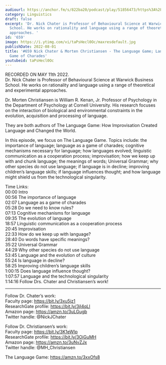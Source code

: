 ```yaml
---
audiourl: https://anchor.fm/s/822ba20/podcast/play/51856473/https%3A%2F%2Fd3ctxlq1ktw2nl.cloudfront.net%2Fstaging%2F2022-4-11%2Fbc482e62-9326-554b-d58c-8f11a624047b.m4a
category: Linguistics
draft: false
excerpt: 'Dr. Nick Chater is Professor of Behavioural Science at Warwick Business
  School. He works on rationality and language using a range of theoretical and experimental
  approaches. '
id: '659'
image: https://i.ytimg.com/vi/taPsHecl0Oc/maxresdefault.jpg
publishDate: 2022-08-01
title: '#659 Nick Chater & Morten Christiansen - The Language Game; Language as a
  Game of Charades'
youtubeid: taPsHecl0Oc
---
```

<div class="timelinks">

RECORDED ON MAY 11th 2022.  
Dr. Nick Chater is Professor of Behavioural Science at Warwick Business School. He works on rationality and language using a range of theoretical and experimental approaches. 

Dr. Morten Christiansen is William R. Kenan, Jr. Professor of Psychology in the Department of Psychology at Cornell University. His research focuses on the interaction of biological and environmental constraints in the evolution, acquisition and processing of language.

They are both authors of The Language Game: How Improvisation Created Language and Changed the World.

In this episode, we focus on The Language Game. Topics include: the importance of language; language as a game of charades; cognitive mechanisms necessary for language; how languages evolved; linguistic communication as a cooperation process; improvisation; how we keep up with and chunk language; the meanings of words; Universal Grammar; why other species do not use language; if language is in decline; improving children’s language skills; if language influences thought; and how language might shield us from the technological singularity.

Time Links:  
<time>00:00</time> Intro  
<time>00:56</time> The importance of language  
<time>02:07</time> Language as a game of charades  
<time>05:28</time> Do we need to know rules?  
<time>07:13</time> Cognitive mechanisms for language  
<time>09:35</time> The evolution of language  
<time>18:57</time> Linguistic communication as a cooperation process  
<time>20:45</time> Improvisation  
<time>22:33</time> How do we keep up with language?  
<time>28:40</time> Do words have specific meanings?  
<time>35:22</time> Universal Grammar  
<time>44:29</time> Why other species do not use language  
<time>53:45</time> Language and the evolution of culture  
<time>55:24</time> Is language in decline?  
<time>58:25</time> Improving children’s language skills  
<time>1:00:15</time> Does language influence thought?  
<time>1:07:57</time> Language and the technological singularity  
<time>1:14:16</time> Follow Drs. Chater and Christiansen’s work!

---

Follow Dr. Chater’s work:  
Faculty page: https://bit.ly/3xu5jz1  
ResearchGate profile: https://bit.ly/3jI4qLl  
Amazon page: https://amzn.to/3uLGugb  
Twitter handle: @NickJChater

Follow Dr. Christiansen’s work:   
Faculty page: https://bit.ly/3K1eWIp  
ResearchGate profile: https://bit.ly/3OiGuMH  
Amazon page: https://amzn.to/3uNvZJx  
Twitter handle: @MH_Christiansen

The Language Game: https://amzn.to/3xxOfs8
</div>

